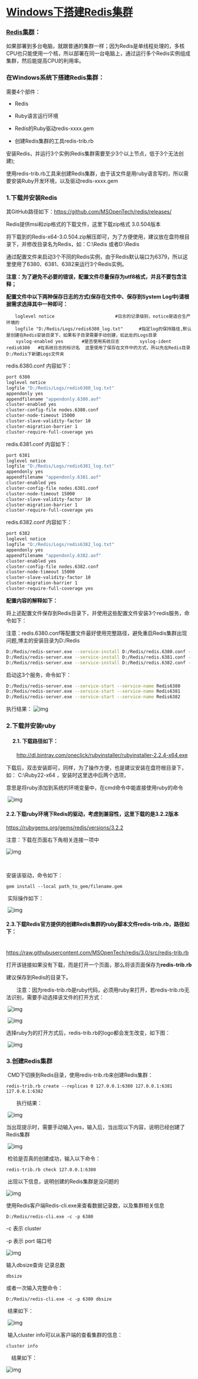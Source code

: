 # [Windows下搭建Redis集群](https://www.cnblogs.com/tommy-huang/p/6240083.html)



###  [Redis集群](http://redis.cn/topics/cluster-tutorial.html)：

如果部署到多台电脑，就跟普通的集群一样；因为Redis是单线程处理的，多核CPU也只能使用一个核，所以部署在同一台电脑上，通过运行多个Redis实例组成集群，然后能提高CPU的利用率。

 

### 在Windows系统下搭建Redis集群：

需要4个部件：

- Redis

- Ruby语言运行环境
- Redis的Ruby驱动redis-xxxx.gem
- 创建Redis集群的工具redis-trib.rb

安装Redis，并运行3个实例(Redis集群需要至少3个以上节点，低于3个无法创建);

使用redis-trib.rb工具来创建Redis集群，由于该文件是用ruby语言写的，所以需要安装Ruby开发环境，以及驱动redis-xxxx.gem

### 1.下载并安装Redis

其GitHub路径如下：https://github.com/MSOpenTech/redis/releases/

Redis提供msi和zip格式的下载文件，这里下载zip格式 3.0.504版本

将下载到的Redis-x64-3.0.504.zip解压即可，为了方便使用，建议放在盘符根目录下，并修改目录名为Redis，如：C:\Redis 或者D:\Redis

通过配置文件来启动3个不同的Redis实例，由于Redis默认端口为6379，所以这里使用了6380、6381、6382来运行3个Redis实例。

**注意：为了避免不必要的错误，配置文件尽量保存为utf8格式，并且不要包含注释；**

**配置文件中以下两种保存日志的方式(保存在文件中、保存到System Log中)请根据需求选择其中一种即可：**

```
　　loglevel notice                       #日志的记录级别，notice是适合生产环境的
　　logfile "D:/Redis/Logs/redis6380_log.txt"      #指定log的保持路径,默认是创建在Redis安装目录下，如果有子目录需要手动创建，如此处的Logs目录
 　 syslog-enabled yes       #是否使用系统日志 　　　　syslog-ident redis6380   #在系统日志的标识名  这里使用了保存在文件中的方式，所以先在Redis目录D:/Redis下新建Logs文件夹
```

redis.6380.conf 内容如下：

```sh
port 6380      
loglevel notice    
logfile "D:/Redis/Logs/redis6380_log.txt"       
appendonly yes
appendfilename "appendonly.6380.aof"   
cluster-enabled yes                                    
cluster-config-file nodes.6380.conf
cluster-node-timeout 15000
cluster-slave-validity-factor 10
cluster-migration-barrier 1
cluster-require-full-coverage yes
```

 redis.6381.conf 内容如下：

```sh
port 6381       
loglevel notice   
logfile "D:/Redis/Logs/redis6381_log.txt"       
appendonly yes
appendfilename "appendonly.6381.aof"    
cluster-enabled yes                                    
cluster-config-file nodes.6381.conf
cluster-node-timeout 15000
cluster-slave-validity-factor 10
cluster-migration-barrier 1
cluster-require-full-coverage yes
```

redis.6382.conf 内容如下：

```sh
port 6382       
loglevel notice    
logfile "D:/Redis/Logs/redis6382_log.txt"         
appendonly yes
appendfilename "appendonly.6382.aof"    
cluster-enabled yes                                    
cluster-config-file nodes.6382.conf
cluster-node-timeout 15000
cluster-slave-validity-factor 10
cluster-migration-barrier 1
cluster-require-full-coverage yes
```

**配置内容的解释如下：**

将上述配置文件保存到Redis目录下，并使用这些配置文件安装3个redis服务，命令如下：

注意：redis.6380.conf等配置文件最好使用完整路径，避免重启Redis集群出现问题,博主的安装目录为D:/Redis

```sh
D:/Redis/redis-server.exe --service-install D:/Redis/redis.6380.conf --service-name redis6380
D:/Redis/redis-server.exe --service-install D:/Redis/redis.6381.conf --service-name redis6381
D:/Redis/redis-server.exe --service-install D:/Redis/redis.6382.conf --service-name redis6382
```

启动这3个服务，命令如下：

```sh
D:/Redis/redis-server.exe --service-start --service-name Redis6380
D:/Redis/redis-server.exe --service-start --service-name Redis6381
D:/Redis/redis-server.exe --service-start --service-name Redis6382
```

执行结果：       ![img](../images/578448-20170101000748273-1080049971.png)

### 2.下载并安装ruby

#### 　 2.1. 下载路径如下：

　　http://dl.bintray.com/oneclick/rubyinstaller/rubyinstaller-2.2.4-x64.exe

下载后，双击安装即可，同样，为了操作方便，也是建议安装在盘符根目录下，如： C:\Ruby22-x64 ，安装时这里选中后两个选项，

意思是将ruby添加到系统的环境变量中，在cmd命令中能直接使用ruby的命令

​    ![img](../images/578448-20161231232630711-211501252.png)

####    2.2.下载ruby环境下Redis的驱动，考虑到兼容性，这里下载的是3.2.2版本

https://rubygems.org/gems/redis/versions/3.2.2

注意：下载在页面右下角相关连接一项中

![img](../images/578448-20161231224127351-260128949.png)

​           

安装该驱动，命令如下：

```
gem install --local path_to_gem/filename.gem  
```

​       实际操作如下：

​    ![img](../images/578448-20161231233209898-1115746848.png)

####       2.3.下载Redis官方提供的创建Redis集群的ruby脚本文件redis-trib.rb，路径如下：

　　　　https://raw.githubusercontent.com/MSOpenTech/redis/3.0/src/redis-trib.rb

打开该链接如果没有下载，而是打开一个页面，那么将该页面保存为**redis-trib.rb**

建议保存到Redis的目录下。             

　　注意：因为redis-trib.rb是ruby代码，必须用ruby来打开，若redis-trib.rb无法识别，需要手动选择该文件的打开方式：

​                  ![img](../images/QQ图片20170712112440.png)

​                  ![img](../images/QQ图片20170712112842.png)

​	选择ruby为的打开方式后，redis-trib.rb的logo都会发生改变，如下图：

​                      ![img](../images/QQ图片20170712112431.png)

 

###   3.创建Redis集群  

​     CMD下切换到Redis目录，使用redis-trib.rb来创建Redis集群：

```
redis-trib.rb create --replicas 0 127.0.0.1:6380 127.0.0.1:6381 127.0.0.1:6382 
```

　　执行结果：

​     ![img](../images/578448-20170103100940691-382820890.jpg)

​     当出现提示时，需要手动输入yes，输入后，当出现以下内容，说明已经创建了Redis集群

​     ![img](../images/578448-20170103101131050-439447930.jpg)

​     检验是否真的创建成功，输入以下命令：

```
redis-trib.rb check 127.0.0.1:6380
```

​     出现以下信息，说明创建的Redis集群是没问题的

 ![img](../images/578448-20170103114028206-281352717.png)

   使用Redis客户端Redis-cli.exe来查看数据记录数，以及集群相关信息

```
D:/Redis/redis-cli.exe -c -p 6380
```

   -c 表示 cluster

   -p 表示 port 端口号

   ![img](../images/578448-20170105170548003-2022751429.png)

   输入dbsize查询 记录总数

```
dbsize
```

   或者一次输入完整命令：

```
D:/Redis/redis-cli.exe -c -p 6380 dbsize
```

​    结果如下：

​    ![img](../images/578448-20170105170856269-1044676861.png)

​    输入cluster info可以从客户端的查看集群的信息：

```
cluster info
```

　结果如下：

  ![img](../images/578448-20170105171104691-1699042108.png)